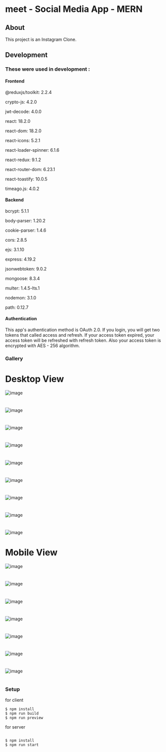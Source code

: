 # meet - Social Media App - MERN
## About


This project is an Instagram Clone.


## Development


### These were used in development :


#### Frontend 

@reduxjs/toolkit: 2.2.4

crypto-js: 4.2.0

jwt-decode: 4.0.0

react: 18.2.0

react-dom: 18.2.0

react-icons: 5.2.1

react-loader-spinner: 6.1.6

react-redux: 9.1.2

react-router-dom: 6.23.1

react-toastify: 10.0.5

timeago.js: 4.0.2

#### Backend

bcrypt: 5.1.1

body-parser: 1.20.2

cookie-parser: 1.4.6

cors: 2.8.5

ejs: 3.1.10

express: 4.19.2

jsonwebtoken: 9.0.2

mongoose: 8.3.4

multer: 1.4.5-lts.1

nodemon: 3.1.0

path: 0.12.7


#### Authentication

This app's authentication method is OAuth 2.0. If you login, you will get two tokens that called access and refresh. If your access token expired, your access token will be refreshed with refresh token. Also your access token is encrypted with AES - 256 algorithm.


### Gallery


# Desktop View

![image](./images/screenshot1.png)

#
#

![image](./images/screenshot2.png)

#
#

![image](./images/screenshot3.png)

#
#

![image](./images/screenshot4.png)

#
#

![image](./images/screenshot5.png)

#
#

![image](./images/screenshot6.png)

#
#

![image](./images/screenshot7.png)

#
#

![image](./images/screenshot8.png)

#
#

![image](./images/screenshot9.png)

#
#



# Mobile View


![image](./images/mobilescreenshot1.png)

#
#

![image](./images/mobilescreenshot2.png)

#
#

![image](./images/mobilescreenshot3.png)

#
#

![image](./images/mobilescreenshot4.png)

#
#

![image](./images/mobilescreenshot5.png)

#
#

![image](./images/mobilescreenshot6.png)

#
#

![image](./images/mobilescreenshot7.png)

#
#




### Setup


for client

```
$ npm install
$ npm run build
$ npm run preview

```




for server


```

$ npm install
$ npm run start

```
